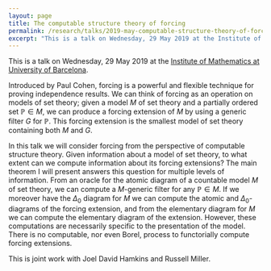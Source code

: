 ```yaml
---
layout: page
title: The computable structure theory of forcing
permalink: /research/talks/2019-may-computable-structure-theory-of-forcing/
excerpt: "This is a talk on Wednesday, 29 May 2019 at the Institute of Mathematics at University of Barcelona. Introduced by Paul Cohen, forcing is a powerful and flexible technique..."
---
```


This is a talk on Wednesday, 29 May 2019 at the [Institute of Mathematics at University of Barcelona](https://imub.ub.edu). 

Introduced by Paul Cohen, forcing is a powerful and flexible technique for proving independence results. We can think of forcing as an operation on models of set theory; given a model $M$ of set theory and a partially ordered set $\mathbb P \in M$, we can produce a forcing extension of $M$ by using a generic filter $G$ for $\mathbb P$. This forcing extension is the smallest model of set theory containing both $M$ and $G$.

In this talk we will consider forcing from the perspective of computable structure theory. Given information about a model of set theory, to what extent can we compute information about its forcing extensions? The main theorem I will present answers this question for multiple levels of information. From an oracle for the atomic diagram of a countable model $M$ of set theory, we can compute a $M$-generic filter for any $\mathbb P \in M$. If we moreover have the $\Delta_0$ diagram for $M$ we can compute the atomic and $\Delta_0$-diagrams of the forcing extension, and from the elementary diagram for $M$ we can compute the elementary diagram of the extension. However, these computations are necessarily specific to the presentation of the model. There is no computable, nor even Borel, process to functorially compute forcing extensions.

This is joint work with Joel David Hamkins and Russell Miller.
